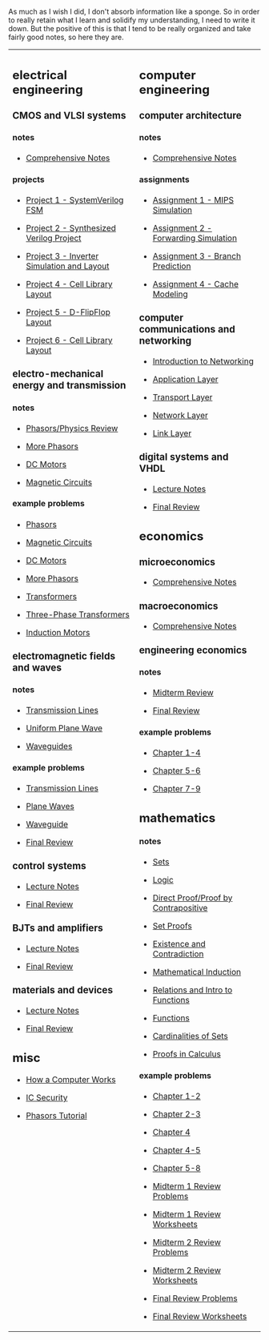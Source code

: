 <p>As much as I wish I did, I don't absorb information like a sponge. So in order to really retain what I learn and solidify my understanding, I need to write it down. But the positive of this is that I tend to be really organized and take fairly good notes, so here they are.</p><table><tr><td valign="top"> <h2 id="electricalengineering">electrical engineering</h2> <h3 id="cmosandvlsisystems">CMOS and VLSI systems</h3> <h4>notes</h4> <ul> <li><a href="https://github.com/crclayton/notes/blob/master/VLSI Systems/ELEC 402 Notes.pdf">Comprehensive Notes</a> </li></ul> <h4>projects</h4> <ul> <li><a href="https://github.com/crclayton/notes/blob/master/VLSI Systems/Project 1 - SystemVerilog FSM.pdf">Project 1 - SystemVerilog FSM</a> </li></ul> <ul> <li><a href="https://github.com/crclayton/notes/blob/master/VLSI Systems/Project 2 - Synthesized Verilog Project.pdf">Project 2 - Synthesized Verilog Project</a> </li></ul> <ul> <li><a href="https://github.com/crclayton/notes/blob/master/VLSI Systems/Project 3 - Inverter Simulation and Layout.pdf">Project 3 - Inverter Simulation and Layout</a> </li></ul> <ul> <li><a href="https://github.com/crclayton/notes/blob/master/VLSI Systems/Project 4 - Cell Library Layout.pdf">Project 4 - Cell Library Layout</a> </li></ul> <ul> <li><a href="https://github.com/crclayton/notes/blob/master/VLSI Systems/Project 5 - D-FlipFlop Layout.pdf">Project 5 - D-FlipFlop Layout</a> </li></ul> <ul> <li><a href="https://github.com/crclayton/notes/blob/master/VLSI Systems/Project 6 - Cell Library Layout.pdf">Project 6 - Cell Library Layout</a> </li></ul> <h3 id="electromechanicalenergyandtransmission">electro-mechanical energy and transmission</h3> <h4 id="notes-1">notes</h4> <ul> <li> <p><a href="https://github.com/crclayton/notes/blob/master/Electro-Mechanical Energy and Transmission/Notes - Phasors and Physics Review.pdf">Phasors/Physics Review</a> </p></li><li> <p><a href="https://github.com/crclayton/notes/blob/master/Electro-Mechanical Energy and Transmission/Notes - Phasors 2.pdf">More Phasors</a> </p></li><li> <p><a href="https://github.com/crclayton/notes/blob/master/Electro-Mechanical Energy and Transmission/Notes - DC Motors.pdf">DC Motors</a> </p></li><li> <p><a href="https://github.com/crclayton/notes/blob/master/Electro-Mechanical Energy and Transmission/Notes - Magnetic Circuits.pdf">Magnetic Circuits</a> </p></li></ul> <h4 id="exampleproblems">example problems</h4> <ul> <li> <p><a href="https://github.com/crclayton/notes/blob/master/Electro-Mechanical Energy and Transmission/Assignment 1 - Phasors.pdf">Phasors</a> </p></li><li> <p><a href="https://github.com/crclayton/notes/blob/master/Electro-Mechanical Energy and Transmission/Assignment 2 - Magnetic Circuits.pdf">Magnetic Circuits</a> </p></li><li> <p><a href="https://github.com/crclayton/notes/blob/master/Electro-Mechanical Energy and Transmission/Assignment 3 - DC Motors.pdf">DC Motors</a> </p></li><li> <p><a href="https://github.com/crclayton/notes/blob/master/Electro-Mechanical Energy and Transmission/Assignment 4 - Phasors 2.pdf">More Phasors</a> </p></li><li> <p><a href="https://github.com/crclayton/notes/blob/master/Electro-Mechanical Energy and Transmission/Assignment 5 - Transformers.pdf">Transformers</a> </p></li><li> <p><a href="https://github.com/crclayton/notes/blob/master/Electro-Mechanical Energy and Transmission/Assignment 6 - Three Phase Transformers.pdf">Three-Phase Transformers</a> </p></li><li> <p><a href="https://github.com/crclayton/notes/blob/master/Electro-Mechanical Energy and Transmission/Assignment 7 - Induction Motors.pdf">Induction Motors</a> </p></li></ul> <h3 id="electromagneticfieldsandwaves">electromagnetic fields and waves</h3> <h4 id="notes-2">notes</h4> <ul> <li> <p><a href="https://github.com/crclayton/notes/blob/master/Electromagnetic Fields and Waves/Notes - Transmission Lines.pdf">Transmission Lines</a> </p></li><li> <p><a href="https://github.com/crclayton/notes/blob/master/Electromagnetic Fields and Waves/Notes - Uniform Plane Wave.pdf">Uniform Plane Wave</a> </p></li><li> <p><a href="https://github.com/crclayton/notes/blob/master/Electromagnetic Fields and Waves/Notes - Waveguides.pdf">Waveguides</a> </p></li></ul> <h4 id="exampleproblems-1">example problems</h4> <ul> <li> <p><a href="https://github.com/crclayton/notes/blob/master/Electromagnetic Fields and Waves/Assignment 1 - Transmission Lines.pdf">Transmission Lines</a> </p></li><li> <p><a href="https://github.com/crclayton/notes/blob/master/Electromagnetic Fields and Waves/Assignment 2 - Plane Waves.pdf">Plane Waves</a> </p></li><li> <p><a href="https://github.com/crclayton/notes/blob/master/Electromagnetic Fields and Waves/Assignment 3 - Waveguides.pdf">Waveguide</a> </p></li><li> <p><a href="https://github.com/crclayton/notes/blob/master/Electromagnetic Fields and Waves/Final Review - Sample Questions.pdf">Final Review</a> </p></li></ul> <h3 id="controlsystems">control systems</h3> <ul> <li> <p><a href="https://github.com/crclayton/notes/blob/master/Control Systems/EECE 360 - controls - lecture notes.pdf">Lecture Notes</a> </p></li><li> <p><a href="https://github.com/crclayton/notes/blob/master/Control Systems/EECE 360 - controls - final review.pdf">Final Review</a> </p></li></ul> <h3 id="bjtsandamplifiers">BJTs and amplifiers</h3> <ul> <li> <p><a href="https://github.com/crclayton/notes/blob/master/BJTs/EECE 356 - circuits - lecture notes.pdf">Lecture Notes</a> </p></li><li> <p><a href="https://github.com/crclayton/notes/blob/master/BJTs/EECE 356 - circuits - final review.pdf">Final Review</a> </p></li></ul> <h3 id="materialsanddevices">materials and devices</h3> <ul> <li> <p> <a href="https://github.com/crclayton/notes/blob/master/Materials and Devices/EECE 352 - materials - lecture notes.pdf">Lecture Notes</a> </p></li><li> <p> <a href="https://github.com/crclayton/notes/blob/master/Materials and Devices/EECE 352 - materials - final review.pdf">Final Review</a> </p></li></ul> <h2 id="misc">misc</h2> <ul> <li> <p><a href="https://github.com/crclayton/notes/blob/master/How a Computer Works/How a Computer Works.pdf">How a Computer Works</a> </p></li><li> <p><a href="https://github.com/crclayton/notes/blob/master/IC Security/IC Security.pdf">IC Security</a> </p></li><li> <p><a href="https://github.com/crclayton/notes/blob/master/Phasors/Tutorial.pdf">Phasors Tutorial</a> </p></li></ul></td><td valign="top"> <h2 id="computerengineering">computer engineering</h2> <h3 id="computerarchitecture">computer architecture</h3> <h4>notes</h4> <ul> <li><a href="https://github.com/crclayton/notes/blob/master/Computer Architecture/CPEN 411 Notes.pdf">Comprehensive Notes</a> </li></ul> <h4>assignments</h4> <ul> <li><a href="https://github.com/crclayton/notes/blob/master/Computer Architecture/Assignment 1 - MIPS Simulation.pdf">Assignment 1 - MIPS Simulation</a> </li></ul> <ul> <li><a href="https://github.com/crclayton/notes/blob/master/Computer Architecture/Assignment 2 - Forwarding Simulation.pdf">Assignment 2 - Forwarding Simulation</a> </li></ul> <ul> <li><a href="https://github.com/crclayton/notes/blob/master/Computer Architecture/Assignment 3 - Branch Prediction.pdf">Assignment 3 - Branch Prediction</a> </li></ul> <ul> <li><a href="https://github.com/crclayton/notes/blob/master/Computer Architecture/Assignment 4 - Cache Modeling.pdf">Assignment 4 - Cache Modeling</a> </li></ul> <h3 id="computercommunicationsandnetworking">computer communications and networking</h3> <ul> <li> <p><a href="https://github.com/crclayton/notes/blob/master/Computer Communications and Networks/Chapter 1 - Introduction to Computer Networking.pdf">Introduction to Networking</a> </p></li><li> <p><a href="https://github.com/crclayton/notes/blob/master/Computer Communications and Networks/Chapter 2 - Application Layer.pdf">Application Layer</a> </p></li><li> <p><a href="https://github.com/crclayton/notes/blob/master/Computer Communications and Networks/Chapter 3 - Transport Layer.pdf">Transport Layer</a> </p></li><li> <p><a href="https://github.com/crclayton/notes/blob/master/Computer Communications and Networks/Chapter 4 - Network Layer.pdf">Network Layer</a> </p></li><li> <p><a href="https://github.com/crclayton/notes/blob/master/Computer Communications and Networks/Chapter 5 - Link Layer.pdf">Link Layer</a> </p></li></ul> <h3 id="digitalsystemsandvhdl">digital systems and VHDL</h3> <ul> <li> <p><a href="https://github.com/crclayton/notes/blob/master/Digital Systems Design/EECE 353 - systems - lecture notes.pdf">Lecture Notes</a> </p></li><li> <p><a href="https://github.com/crclayton/notes/blob/master/Digital Systems Design/EECE 353 - systems - final review.pdf">Final Review</a> </p></li></ul> <h2 id="economics">economics</h2> <h3 id="microeconomics">microeconomics</h3> <ul> <li><a href="https://github.com/crclayton/notes/blob/master/Microeconomics/ECON 101 Notes.pdf">Comprehensive Notes</a> </li></ul> <h3 id="macroeconomics">macroeconomics</h3> <ul> <li><a href="https://github.com/crclayton/notes/blob/master/Macroeconomics/ECON 102 Macroeconomics Notes.pdf">Comprehensive Notes</a> </li></ul> <h3 id="engineeringeconomics">engineering economics</h3> <h4 id="notes-3">notes</h4> <ul> <li> <p><a href="https://github.com/crclayton/notes/blob/master/Engineering Economics/Midterm Review.pdf">Midterm Review</a> </p></li><li> <p><a href="https://github.com/crclayton/notes/blob/master/Engineering Economics/Final Review.pdf">Final Review</a> </p></li></ul> <h4 id="exampleproblems-2">example problems</h4> <ul> <li> <p><a href="https://github.com/crclayton/notes/blob/master/Engineering Economics/Assignment 1 (Ch. 1-4) .pdf">Chapter 1-4</a> </p></li><li> <p><a href="https://github.com/crclayton/notes/blob/master/Engineering Economics/Assignment 2 (Ch. 5-6) .pdf">Chapter 5-6</a> </p></li><li> <p><a href="https://github.com/crclayton/notes/blob/master/Engineering Economics/Assignment 3 (Ch. 7-9) .pdf">Chapter 7-9</a> </p></li></ul> <h2 id="mathematics">mathematics</h2> <h4 id="notes-4">notes</h4> <ul> <li> <p><a href="https://github.com/crclayton/notes/blob/master/Mathematical Proofs/Ch. 1 Sets.pdf">Sets</a> </p></li><li> <p><a href="https://github.com/crclayton/notes/blob/master/Mathematical Proofs/Ch. 2 Logic.pdf">Logic</a> </p></li><li> <p><a href="https://github.com/crclayton/notes/blob/master/Mathematical Proofs/Ch. 3 Direct Proof and Proof by Contrapositive.pdf">Direct Proof/Proof by Contrapositive</a> </p></li><li> <p><a href="https://github.com/crclayton/notes/blob/master/Mathematical Proofs/Ch. 4 Set Proofs.pdf">Set Proofs</a> </p></li><li> <p><a href="https://github.com/crclayton/notes/blob/master/Mathematical Proofs/Ch. 5 Existence and Contradiction.pdf">Existence and Contradiction</a> </p></li><li> <p><a href="https://github.com/crclayton/notes/blob/master/Mathematical Proofs/Ch. 6 Mathematical Induction.pdf">Mathematical Induction</a> </p></li><li> <p><a href="https://github.com/crclayton/notes/blob/master/Mathematical Proofs/Ch. 8-9 Relations and Functions.pdf">Relations and Intro to Functions</a> </p></li><li> <p><a href="https://github.com/crclayton/notes/blob/master/Mathematical Proofs/Ch. 9 Functions.pdf">Functions</a> </p></li><li> <p><a href="https://github.com/crclayton/notes/blob/master/Mathematical Proofs/Ch. 10 Cardinalities of Sets.pdf">Cardinalities of Sets</a> </p></li><li> <p><a href="https://github.com/crclayton/notes/blob/master/Mathematical Proofs/Ch. 12 Proofs in Calculus.pdf">Proofs in Calculus</a> </p></li></ul> <h4 id="exampleproblems-3">example problems</h4> <ul> <li> <p><a href="https://github.com/crclayton/notes/blob/master/Mathematical Proofs/Assignment 1 (Ch. 1-2) .pdf">Chapter 1-2</a> </p></li><li> <p><a href="https://github.com/crclayton/notes/blob/master/Mathematical Proofs/Assignment 2 (Ch. 2-3) .pdf">Chapter 2-3</a> </p></li><li> <p><a href="https://github.com/crclayton/notes/blob/master/Mathematical Proofs/Assignment 3 (Ch. 4) .pdf">Chapter 4</a> </p></li><li> <p><a href="https://github.com/crclayton/notes/blob/master/Mathematical Proofs/Assignment 5 (Ch. 4-5) .pdf">Chapter 4-5</a> </p></li><li> <p><a href="https://github.com/crclayton/notes/blob/master/Mathematical Proofs/Assignment 6 (Ch. 5-8) .pdf">Chapter 5-8</a> </p></li><li> <p><a href="https://github.com/crclayton/notes/blob/master/Mathematical Proofs/Midterm 1 Review Problems.pdf">Midterm 1 Review Problems</a> </p></li><li> <p><a href="https://github.com/crclayton/notes/blob/master/Mathematical Proofs/Midterm 1 Review Worksheets.pdf">Midterm 1 Review Worksheets</a> </p></li><li> <p><a href="https://github.com/crclayton/notes/blob/master/Mathematical Proofs/Midterm 2 Review Problems.pdf">Midterm 2 Review Problems</a> </p></li><li> <p><a href="https://github.com/crclayton/notes/blob/master/Mathematical Proofs/Midterm 2 Review Worksheets.pdf">Midterm 2 Review Worksheets</a> </p></li><li> <p><a href="https://github.com/crclayton/notes/blob/master/Mathematical Proofs/Final Review Problems.pdf">Final Review Problems</a> </p></li><li> <p><a href="https://github.com/crclayton/notes/blob/master/Mathematical Proofs/Final Worksheet Problems.pdf">Final Review Worksheets</a> </p></li></ul></td></tr></table>
